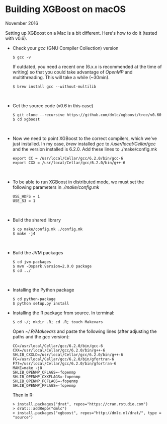 # Building XGBoost on macOS

November 2016



Setting up XGBoost on a Mac is a bit different. Here's how to do it (tested with v0.6).



- Check your *gcc* (GNU Compiler Collection) version

  ``$ gcc -v``

  If outdated, you need a recent one (6.x.x is recommended at the time of writing) so that you could take advantage of *OpenMP* and multithreading. This will take a while (~30min).

  ``$ brew install gcc --without-multilib``

  ​

- Get the source code (v0.6 in this case)

  ```
  $ git clone --recursive https://github.com/dmlc/xgboost/tree/v0.60
  $ cd xgboost
  ```

  ​

- Now we need to point XGBoost to the correct compilers, which we've just installed. In my case, *brew* installed *gcc* to */user/local/Cellar/gcc* and the version installed is 6.2.0. Add these lines to ./make/config.mk

  ```
  export CC = /usr/local/Cellar/gcc/6.2.0/bin/gcc-6
  export CXX = /usr/local/Cellar/gcc/6.2.0/bin/g++-6
  ```

  ​

- To be able to run XGBoost in distributed mode, we must set the following parameters in *./make/config.mk*

  ```
  USE_HDFS = 1
  USE_S3 = 1
  ```

  ​

- Build the shared library

  ```
  $ cp make/config.mk ./config.mk
  $ make -j4
  ```

  ​

- Build the JVM packages

  ```
  $ cd jvm-packages
  $ mvn -Dspark.version=2.0.0 package
  $ cd ../
  ```

  ​



- Installing the Python package

  ```
  $ cd python-package
  $ python setup.py install
  ```





- Installing the R package from source. In terminal:

  ``$ cd ~/; mkdir .R; cd .R; touch Makevars``

  Open *~/.R/Makevars* and paste the following lines (after adjusting the paths and the *gcc* version):

  ```
  CC=/usr/local/Cellar/gcc/6.2.0/bin/gcc-6
  CXX=/usr/local/Cellar/gcc/6.2.0/bin/g++-6
  SHLIB_CXXLD=/usr/local/Cellar/gcc/6.2.0/bin/g++-6
  FC=/usr/local/Cellar/gcc/6.2.0/bin/gfortran-6
  F77=/usr/local/Cellar/gcc/6.2.0/bin/gfortran-6
  MAKE=make -j8
  SHLIB_OPENMP_CFLAGS=-fopenmp
  SHLIB_OPENMP_CXXFLAGS=-fopenmp
  SHLIB_OPENMP_FCFLAGS=-fopenmp
  SHLIB_OPENMP_FFLAGS=-fopenmp
  ```

  Then in R:

  ```
  > install.packages("drat", repos="https://cran.rstudio.com")
  > drat:::addRepo("dmlc")
  > install.packages("xgboost", repos="http://dmlc.ml/drat/", type = "source")
  ```